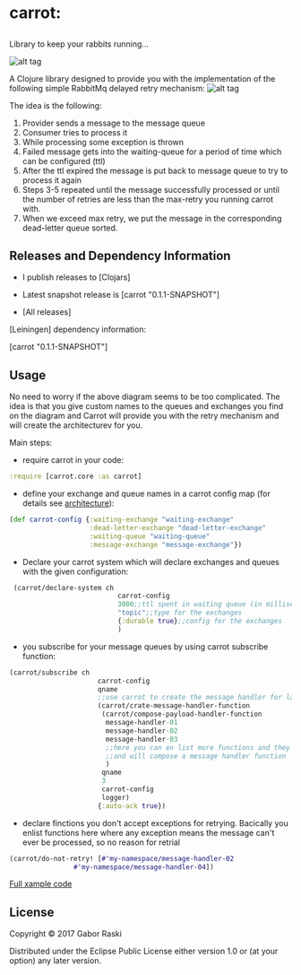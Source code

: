 # carrot: 

##

Library to keep your rabbits running...

![alt tag](https://cloud.githubusercontent.com/assets/3204818/23513284/5d24a108-ff5b-11e6-8f0d-12126f820385.png) 

A Clojure library designed to provide you with the implementation of the following simple RabbitMq delayed retry mechanism:
![alt tag](https://cloud.githubusercontent.com/assets/3204818/23512162/99eec068-ff57-11e6-9176-a883f79a9e22.png)


The idea is the following:

1. Provider sends a message to the message queue
2. Consumer tries to process it
3. While processing some exception is thrown
4. Failed message gets into the waiting-queue for a period of time which can be configured (ttl)
5. After the ttl expired the message is put back to message queue to try to process it again
6. Steps 3-5 repeated until the message successfully processed or until the number of retries are less than the max-retry you running carrot with.
7. When we exceed max retry, we put the message in the corresponding dead-letter queue sorted.

## Releases and Dependency Information

* I publish releases to [Clojars]

* Latest snapshot release is [carrot "0.1.1-SNAPSHOT"]

* [All releases]

[Leiningen] dependency information:

   [carrot "0.1.1-SNAPSHOT"]

## Usage

No need to worry if the above diagram seems to be too complicated. The idea is that you give custom names to the queues and exchanges you find on the diagram and Carrot will provide you with the retry mechanism and will create the architecturev for you.

Main steps:

- require carrot in your code:

```clojure
:require [carrot.core :as carrot]
```
- define your exchange and queue names in a carrot config map (for details see [architecture](https://cloud.githubusercontent.com/assets/3204818/23512162/99eec068-ff57-11e6-9176-a883f79a9e22.png)):

```clojure
(def carrot-config {:waiting-exchange "waiting-exchange"
                    :dead-letter-exchange "dead-letter-exchange"
                    :waiting-queue "waiting-queue"
                    :message-exchange "message-exchange"})
```

- Declare your carrot system which will declare exchanges and queues with the given configuration:
```clojure
 (carrot/declare-system ch
                           carrot-config
                           3000;;ttl spent in waiting queue (in milliseconds)
                           "topic";;type for the exchanges
                           {:durable true};;config for the exchanges
                           )
 ```

- you subscribe for your message queues by using carrot subscribe function:
```clojure
(carrot/subscribe ch
                      carrot-config
                      qname
                      ;;use carrot to create the message handler for langohr:
                      (carrot/crate-message-handler-function
                       (carrot/compose-payload-handler-function
                        message-handler-01
                        message-handler-02
                        message-handler-03
                        ;;here you can en list more functions and they will be threaded in order via threading macro
                        ;;and will compose a message handler function
                        )
                       qname
                       3
                       carrot-config
                       logger)
                      {:auto-ack true})
```
- declare finctions you don't accept exceptions for retrying. Bacically you enlist functions here where any exception means the message can't ever be processed, so no reason for retrial

```clojure
(carrot/do-not-retry! [#'my-namespace/message-handler-02
                #'my-namespace/message-handler-04])

```

[Full xample code](src/carrot/examples/example.clj)

## License

Copyright © 2017 Gabor Raski

Distributed under the Eclipse Public License either version 1.0 or (at
your option) any later version.
